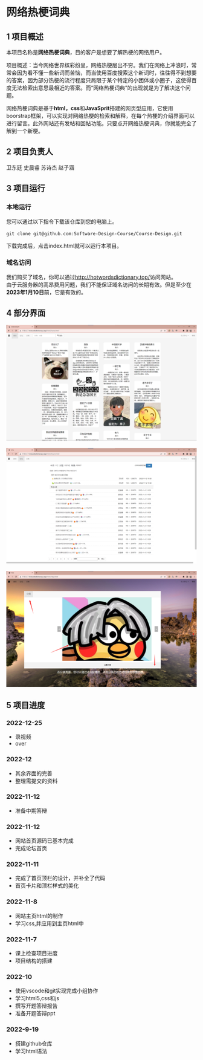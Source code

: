 # 网络热梗词典
## 1 项目概述
本项目名称是**网络热梗词典**，目的客户是想要了解热梗的网络用户。

项目概述：当今网络世界缤彩纷呈，网络热梗层出不穷。我们在网络上冲浪时，常常会因为看不懂一些新词而苦恼，而当使用百度搜索这个新词时，往往得不到想要的答案，因为部分热梗的流行程度只局限于某个特定的小团体或小圈子，这使得百度无法检索出意思最相近的答案。而“网络热梗词典”的出现就是为了解决这个问题。

网络热梗词典是基于**html，css**和**JavaSprit**搭建的网页型应用，它使用boorstrap框架，可以实现对网络热梗的检索和解释，在每个热梗的介绍界面可以进行留言。此外网站还有发帖和回帖功能。只要点开网络热梗词典，你就能完全了解到一个新梗。
## 2 项目负责人
卫东廷 史晨睿 苏诗杰 赵子涵
## 3 项目运行
### 本地运行
您可以通过以下指令下载该仓库到您的电脑上。
```
git clone git@github.com:Software-Design-Course/Course-Design.git
```
下载完成后，点击index.html就可以运行本项目。
### 域名访问
我们购买了域名，你可以通过<http://hotwordsdictionary.top/>访问网站。<br>
由于云服务器的高昂费用问题，我们不能保证域名访问的长期有效。但是至少在**2023年1月10日**前，它是有效的。

## 4 部分界面
![网站首页](./images/home.png)
<br>
<br>
![论坛首页](./images/forum.png)
<br>
<br>
![帮助界面](./images/help.png)
## 5 项目进度
### 2022-12-25
-   录视频
-   over
### 2022-12
-   其余界面的完善
-   整理需提交的资料
### 2022-11-12
-   准备中期答辩
### 2022-11-12
-   网站首页源码已基本完成
-   完成论坛首页
### 2022-11-11
-   完成了首页顶栏的设计，并补全了代码
-   首页卡片和顶栏样式的美化
### 2022-11-8
-   网站主页html的制作
-   学习css,并应用到主页html中
### 2022-11-7
-   课上检查项目进度
-   项目结构的搭建
### 2022-10
-   使用vscode和git实现完成小组协作
-   学习html5,css和js
-   撰写开题答辩报告
-   准备开题答辩ppt
### 2022-9-19
-   搭建github仓库
-   学习html语法




